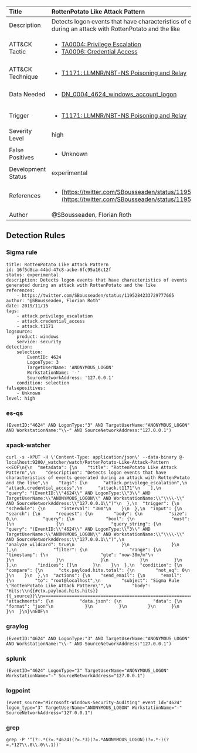 | Title                | RottenPotato Like Attack Pattern                                                                                                                                                 |
|:---------------------|:------------------------------------------------------------------------------------------------------------------------------------------------------------|
| Description          | Detects logon events that have characteristics of events generated during an attack with RottenPotato and the like                                                                                                                                           |
| ATT&amp;CK Tactic    |  <ul><li>[TA0004: Privilege Escalation](https://attack.mitre.org/tactics/TA0004)</li><li>[TA0006: Credential Access](https://attack.mitre.org/tactics/TA0006)</li></ul>  |
| ATT&amp;CK Technique | <ul><li>[T1171: LLMNR/NBT-NS Poisoning and Relay](https://attack.mitre.org/techniques/T1171)</li></ul>  |
| Data Needed          | <ul><li>[DN_0004_4624_windows_account_logon](../Data_Needed/DN_0004_4624_windows_account_logon.md)</li></ul>  |
| Trigger              | <ul><li>[T1171: LLMNR/NBT-NS Poisoning and Relay](../Triggers/T1171.md)</li></ul>  |
| Severity Level       | high |
| False Positives      | <ul><li>Unknown</li></ul>  |
| Development Status   | experimental |
| References           | <ul><li>[https://twitter.com/SBousseaden/status/1195284233729777665](https://twitter.com/SBousseaden/status/1195284233729777665)</li></ul>  |
| Author               | @SBousseaden, Florian Roth |


## Detection Rules

### Sigma rule

```
title: RottenPotato Like Attack Pattern
id: 16f5d8ca-44bd-47c8-acbe-6fc95a16c12f
status: experimental
description: Detects logon events that have characteristics of events generated during an attack with RottenPotato and the like
references:
    - https://twitter.com/SBousseaden/status/1195284233729777665
author: "@SBousseaden, Florian Roth"
date: 2019/11/15
tags:
    - attack.privilege_escalation
    - attack.credential_access
    - attack.t1171
logsource:
    product: windows
    service: security
detection:
    selection:
        EventID: 4624
        LogonType: 3
        TargetUserName: 'ANONYMOUS_LOGON'
        WorkstationName: '-'
        SourceNetworkAddress: '127.0.0.1'
    condition: selection
falsepositives:
    - Unknown
level: high

```





### es-qs
    
```
(EventID:"4624" AND LogonType:"3" AND TargetUserName:"ANONYMOUS_LOGON" AND WorkstationName:"\\-" AND SourceNetworkAddress:"127.0.0.1")
```


### xpack-watcher
    
```
curl -s -XPUT -H \'Content-Type: application/json\' --data-binary @- localhost:9200/_watcher/watch/RottenPotato-Like-Attack-Pattern <<EOF\n{\n  "metadata": {\n    "title": "RottenPotato Like Attack Pattern",\n    "description": "Detects logon events that have characteristics of events generated during an attack with RottenPotato and the like",\n    "tags": [\n      "attack.privilege_escalation",\n      "attack.credential_access",\n      "attack.t1171"\n    ],\n    "query": "(EventID:\\"4624\\" AND LogonType:\\"3\\" AND TargetUserName:\\"ANONYMOUS_LOGON\\" AND WorkstationName:\\"\\\\-\\" AND SourceNetworkAddress:\\"127.0.0.1\\")"\n  },\n  "trigger": {\n    "schedule": {\n      "interval": "30m"\n    }\n  },\n  "input": {\n    "search": {\n      "request": {\n        "body": {\n          "size": 0,\n          "query": {\n            "bool": {\n              "must": [\n                {\n                  "query_string": {\n                    "query": "(EventID:\\"4624\\" AND LogonType:\\"3\\" AND TargetUserName:\\"ANONYMOUS_LOGON\\" AND WorkstationName:\\"\\\\-\\" AND SourceNetworkAddress:\\"127.0.0.1\\")",\n                    "analyze_wildcard": true\n                  }\n                }\n              ],\n              "filter": {\n                "range": {\n                  "timestamp": {\n                    "gte": "now-30m/m"\n                  }\n                }\n              }\n            }\n          }\n        },\n        "indices": []\n      }\n    }\n  },\n  "condition": {\n    "compare": {\n      "ctx.payload.hits.total": {\n        "not_eq": 0\n      }\n    }\n  },\n  "actions": {\n    "send_email": {\n      "email": {\n        "to": "root@localhost",\n        "subject": "Sigma Rule \'RottenPotato Like Attack Pattern\'",\n        "body": "Hits:\\n{{#ctx.payload.hits.hits}}{{_source}}\\n================================================================================\\n{{/ctx.payload.hits.hits}}",\n        "attachments": {\n          "data.json": {\n            "data": {\n              "format": "json"\n            }\n          }\n        }\n      }\n    }\n  }\n}\nEOF\n
```


### graylog
    
```
(EventID:"4624" AND LogonType:"3" AND TargetUserName:"ANONYMOUS_LOGON" AND WorkstationName:"\\-" AND SourceNetworkAddress:"127.0.0.1")
```


### splunk
    
```
(EventID="4624" LogonType="3" TargetUserName="ANONYMOUS_LOGON" WorkstationName="-" SourceNetworkAddress="127.0.0.1")
```


### logpoint
    
```
(event_source="Microsoft-Windows-Security-Auditing" event_id="4624" logon_type="3" TargetUserName="ANONYMOUS_LOGON" WorkstationName="-" SourceNetworkAddress="127.0.0.1")
```


### grep
    
```
grep -P '^(?:.*(?=.*4624)(?=.*3)(?=.*ANONYMOUS_LOGON)(?=.*-)(?=.*127\\.0\\.0\\.1))'
```



